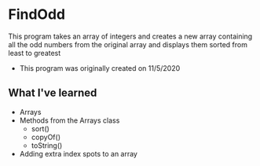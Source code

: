 # FindOdd

This program takes an array of integers and creates a new array containing all the odd numbers from the original array and displays them sorted from least to greatest
* This program was originally created on 11/5/2020

## What I've learned
* Arrays
* Methods from the Arrays class
  * sort()
  * copyOf()
  * toString()
* Adding extra index spots to an array
